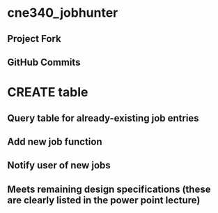# cne340_jobhunter

## Project Fork
## GitHub Commits

# CREATE table
## Query table for already-existing job entries
## Add new job function
## Notify user of new jobs
## Meets remaining design specifications (these are clearly listed in the power point lecture)
